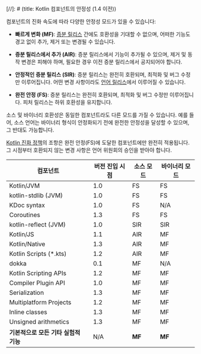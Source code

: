 [//]: # (title: Kotlin 컴포넌트의 안정성 (1.4 이전))

<no-index/>

컴포넌트의 진화 속도에 따라 다양한 안정성 모드가 있을 수 있습니다:

<a name="moving-fast"/>

*   **빠르게 변화 (MF)**: [증분 릴리스](kotlin-evolution-principles.md#language-and-tooling-releases) 간에도 호환성을 기대할 수 없으며, 어떠한 기능도 경고 없이 추가, 제거 또는 변경될 수 있습니다.

*   **증분 릴리스에서 추가 (AIR)**: 증분 릴리스에서 기능이 추가될 수 있으며, 제거 및 동작 변경은 피해야 하며, 필요한 경우 이전 증분 릴리스에서 공지되어야 합니다.

*   **안정적인 증분 릴리스 (SIR)**: 증분 릴리스는 완전히 호환되며, 최적화 및 버그 수정만 이루어집니다. 어떤 변경 사항이라도 [언어 릴리스](kotlin-evolution-principles.md#language-and-tooling-releases)에서 이루어질 수 있습니다.

<a name="fully-stable"/>

*   **완전 안정 (FS)**: 증분 릴리스는 완전히 호환되며, 최적화 및 버그 수정만 이루어집니다. 피처 릴리스는 하위 호환성을 유지합니다.

소스 및 바이너리 호환성은 동일한 컴포넌트라도 다른 모드를 가질 수 있습니다. 예를 들어, 소스 언어는 바이너리 형식이 안정화되기 전에 완전한 안정성을 달성할 수 있으며, 그 반대도 가능합니다.

[Kotlin 진화 정책](kotlin-evolution-principles.md)의 조항은 완전 안정(FS)에 도달한 컴포넌트에만 완전히 적용됩니다. 그 시점부터 호환되지 않는 변경 사항은 언어 위원회의 승인을 받아야 합니다.

|**컴포넌트**|**버전 진입 시점**|**소스 모드**|**바이너리 모드**|
| --- | --- | --- | --- |
Kotlin/JVM|1.0|FS|FS|
kotlin-stdlib (JVM)|1.0|FS|FS
KDoc syntax|1.0|FS|N/A
Coroutines|1.3|FS|FS
kotlin-reflect (JVM)|1.0|SIR|SIR
Kotlin/JS|1.1|AIR|MF
Kotlin/Native|1.3|AIR|MF
Kotlin Scripts (*.kts)|1.2|AIR|MF
dokka|0.1|MF|N/A
Kotlin Scripting APIs|1.2|MF|MF
Compiler Plugin API|1.0|MF|MF
Serialization|1.3|MF|MF
Multiplatform Projects|1.2|MF|MF
Inline classes|1.3|MF|MF
Unsigned arithmetics|1.3|MF|MF
**기본적으로 모든 기타 실험적 기능**|N/A|**MF**|**MF**